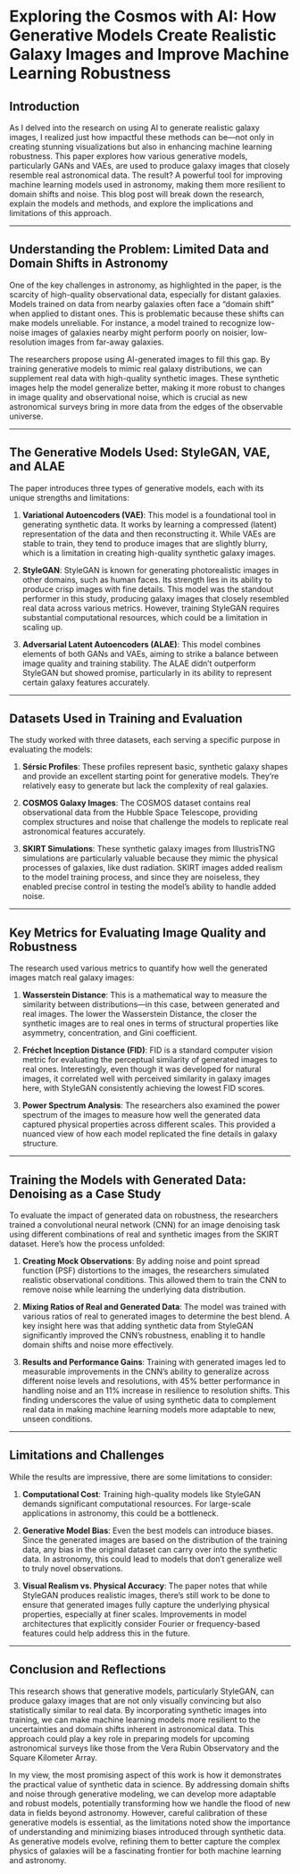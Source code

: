 # Exploring the Cosmos with AI: How Generative Models Create Realistic Galaxy Images and Improve Machine Learning Robustness

## Introduction
As I delved into the research on using AI to generate realistic galaxy images, I realized just how impactful these methods can be—not only in creating stunning visualizations but also in enhancing machine learning robustness. This paper explores how various generative models, particularly GANs and VAEs, are used to produce galaxy images that closely resemble real astronomical data. The result? A powerful tool for improving machine learning models used in astronomy, making them more resilient to domain shifts and noise. This blog post will break down the research, explain the models and methods, and explore the implications and limitations of this approach.

---

## Understanding the Problem: Limited Data and Domain Shifts in Astronomy
One of the key challenges in astronomy, as highlighted in the paper, is the scarcity of high-quality observational data, especially for distant galaxies. Models trained on data from nearby galaxies often face a “domain shift” when applied to distant ones. This is problematic because these shifts can make models unreliable. For instance, a model trained to recognize low-noise images of galaxies nearby might perform poorly on noisier, low-resolution images from far-away galaxies.

The researchers propose using AI-generated images to fill this gap. By training generative models to mimic real galaxy distributions, we can supplement real data with high-quality synthetic images. These synthetic images help the model generalize better, making it more robust to changes in image quality and observational noise, which is crucial as new astronomical surveys bring in more data from the edges of the observable universe.

---

## The Generative Models Used: StyleGAN, VAE, and ALAE
The paper introduces three types of generative models, each with its unique strengths and limitations:

1. **Variational Autoencoders (VAE)**: This model is a foundational tool in generating synthetic data. It works by learning a compressed (latent) representation of the data and then reconstructing it. While VAEs are stable to train, they tend to produce images that are slightly blurry, which is a limitation in creating high-quality synthetic galaxy images.

2. **StyleGAN**: StyleGAN is known for generating photorealistic images in other domains, such as human faces. Its strength lies in its ability to produce crisp images with fine details. This model was the standout performer in this study, producing galaxy images that closely resembled real data across various metrics. However, training StyleGAN requires substantial computational resources, which could be a limitation in scaling up.

3. **Adversarial Latent Autoencoders (ALAE)**: This model combines elements of both GANs and VAEs, aiming to strike a balance between image quality and training stability. The ALAE didn’t outperform StyleGAN but showed promise, particularly in its ability to represent certain galaxy features accurately.

---

## Datasets Used in Training and Evaluation
The study worked with three datasets, each serving a specific purpose in evaluating the models:

1. **Sérsic Profiles**: These profiles represent basic, synthetic galaxy shapes and provide an excellent starting point for generative models. They’re relatively easy to generate but lack the complexity of real galaxies.
  
2. **COSMOS Galaxy Images**: The COSMOS dataset contains real observational data from the Hubble Space Telescope, providing complex structures and noise that challenge the models to replicate real astronomical features accurately.

3. **SKIRT Simulations**: These synthetic galaxy images from IllustrisTNG simulations are particularly valuable because they mimic the physical processes of galaxies, like dust radiation. SKIRT images added realism to the model training process, and since they are noiseless, they enabled precise control in testing the model’s ability to handle added noise.

---

## Key Metrics for Evaluating Image Quality and Robustness
The research used various metrics to quantify how well the generated images match real galaxy images:

1. **Wasserstein Distance**: This is a mathematical way to measure the similarity between distributions—in this case, between generated and real images. The lower the Wasserstein Distance, the closer the synthetic images are to real ones in terms of structural properties like asymmetry, concentration, and Gini coefficient.

2. **Fréchet Inception Distance (FID)**: FID is a standard computer vision metric for evaluating the perceptual similarity of generated images to real ones. Interestingly, even though it was developed for natural images, it correlated well with perceived similarity in galaxy images here, with StyleGAN consistently achieving the lowest FID scores.

3. **Power Spectrum Analysis**: The researchers also examined the power spectrum of the images to measure how well the generated data captured physical properties across different scales. This provided a nuanced view of how each model replicated the fine details in galaxy structure.

---

## Training the Models with Generated Data: Denoising as a Case Study
To evaluate the impact of generated data on robustness, the researchers trained a convolutional neural network (CNN) for an image denoising task using different combinations of real and synthetic images from the SKIRT dataset. Here’s how the process unfolded:

1. **Creating Mock Observations**: By adding noise and point spread function (PSF) distortions to the images, the researchers simulated realistic observational conditions. This allowed them to train the CNN to remove noise while learning the underlying data distribution.

2. **Mixing Ratios of Real and Generated Data**: The model was trained with various ratios of real to generated images to determine the best blend. A key insight here was that adding synthetic data from StyleGAN significantly improved the CNN’s robustness, enabling it to handle domain shifts and noise more effectively.

3. **Results and Performance Gains**: Training with generated images led to measurable improvements in the CNN’s ability to generalize across different noise levels and resolutions, with 45% better performance in handling noise and an 11% increase in resilience to resolution shifts. This finding underscores the value of using synthetic data to complement real data in making machine learning models more adaptable to new, unseen conditions.

---

## Limitations and Challenges
While the results are impressive, there are some limitations to consider:

1. **Computational Cost**: Training high-quality models like StyleGAN demands significant computational resources. For large-scale applications in astronomy, this could be a bottleneck.

2. **Generative Model Bias**: Even the best models can introduce biases. Since the generated images are based on the distribution of the training data, any bias in the original dataset can carry over into the synthetic data. In astronomy, this could lead to models that don’t generalize well to truly novel observations.

3. **Visual Realism vs. Physical Accuracy**: The paper notes that while StyleGAN produces realistic images, there’s still work to be done to ensure that generated images fully capture the underlying physical properties, especially at finer scales. Improvements in model architectures that explicitly consider Fourier or frequency-based features could help address this in the future.

---

## Conclusion and Reflections
This research shows that generative models, particularly StyleGAN, can produce galaxy images that are not only visually convincing but also statistically similar to real data. By incorporating synthetic images into training, we can make machine learning models more resilient to the uncertainties and domain shifts inherent in astronomical data. This approach could play a key role in preparing models for upcoming astronomical surveys like those from the Vera Rubin Observatory and the Square Kilometer Array.

In my view, the most promising aspect of this work is how it demonstrates the practical value of synthetic data in science. By addressing domain shifts and noise through generative modeling, we can develop more adaptable and robust models, potentially transforming how we handle the flood of new data in fields beyond astronomy. However, careful calibration of these generative models is essential, as the limitations noted show the importance of understanding and minimizing biases introduced through synthetic data. As generative models evolve, refining them to better capture the complex physics of galaxies will be a fascinating frontier for both machine learning and astronomy.
